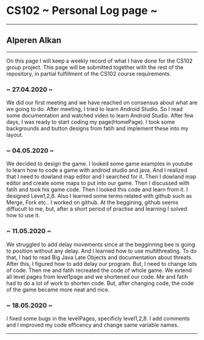 # CS102 ~ Personal Log page ~
****
## Alperen Alkan
****

On this page I will keep a weekly record of what I have done for the CS102 group project. This page will be submitted together with the rest of the repository, in partial fulfillment of the CS102 course requirements.

### ~ 27.04.2020 ~
We did our first meeting and we have reached on consensus about what are we going to do. After meeting, I tried to learn Android Studio. So I read some documentation and watched video to learn Android Studio. After few days, I was ready to start coding my page(HomePage). I took some backgrounds and button designs from fatih and implement these into my layout.

### ~ 04.05.2020 ~
We decided to design the game. I looked some game examples in youtube to learn how to code a game with android studio and java. And I realized that I need to dowland map editor and I searched for it. Then I dowland map editor and create some maps to put into our game. Then I discussed with fatih and took his game code. Then I looked this code and learn from it. I designed Leve1,2,8. Also I learned some terms related with github such as Merge, Fork etc.. I worked on github. At the beggining, github seems diffucult to me, but, after a short period of practise and learning I solved how to use it.

### ~ 11.05.2020 ~
We struggled to add delay movements since at the begginning bee is going to position without any delay. And I learned how to use multithreating. To do that, I had to read Big Java Late Objects and documentation about threats. After this, I figured how to add delay our program. But, I need to change lots of code. Then me and fatih recreated the code of whole game. We extend all level pages from level1page and we shortened our code. Me and fatih had to do a lot of work to shorten code. But, after changing code, the code of the game became more neat and nice.

### ~ 18.05.2020 ~
I fixed some bugs in the levelPages, specificly level1,2,8. I add comments and I improved my code efficency and change same variable names.

****
